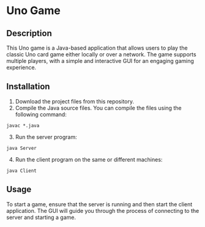 # Uno Game

## Description

This Uno game is a Java-based application that allows users to play the classic Uno card game either locally or over a network. The game supports multiple players, with a simple and interactive GUI for an engaging gaming experience.

## Installation

1. Download the project files from this repository.
2. Compile the Java source files. You can compile the files using the following command:

```
javac *.java
```

3. Run the server program:

```
java Server
```
4. Run the client program on the same or different machines:

```
java Client
```

## Usage
To start a game, ensure that the server is running and then start the client application. The GUI will guide you through the process of connecting to the server and starting a game. 